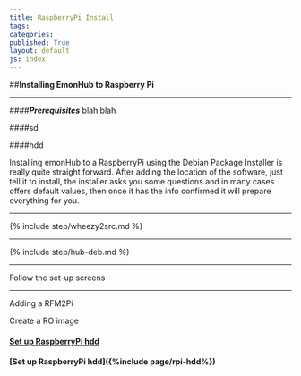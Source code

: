 ```yaml
---
title: RaspberryPi Install
tags: 
categories: 
published: True
layout: default
js: index
---
```


##**Installing EmonHub to Raspberry Pi**

-----------------------------------

####***Prerequisites***
blah blah

####sd

####hdd

Installing emonHub to a RaspberryPi using the Debian Package Installer is really quite straight forward. After adding the location of the software, just tell it to install, the installer asks you some questions and in many cases offers default values, then once it has the info confirmed it will prepare everything for you.

----------

{% include step/wheezy2src.md %}

----

{% include step/hub-deb.md %}

---

Follow the set-up screens

-----------------------------

Adding a RFM2Pi

Create a RO image

#### [Set up RaspberryPi hdd]({{site.page}}install/raspberrypi/hdd)

#### [Set up RaspberryPi hdd]({%include page/rpi-hdd%})





